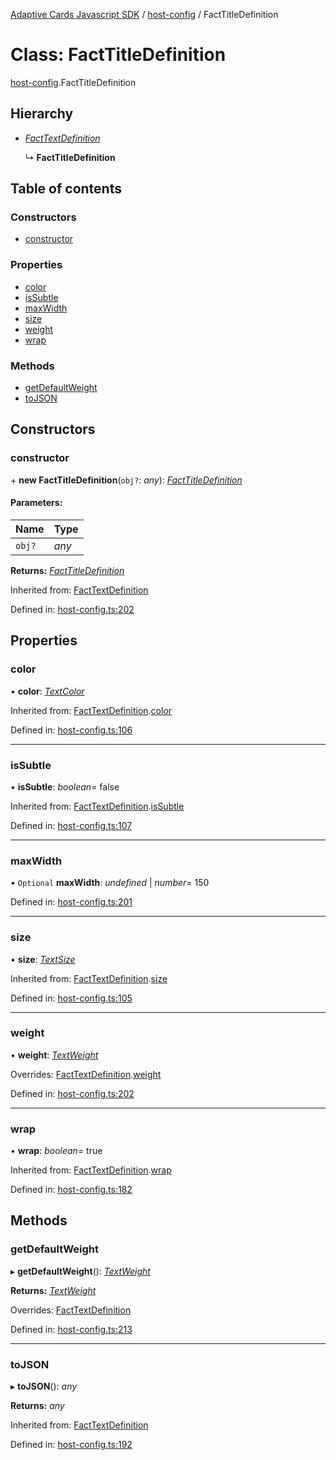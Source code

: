 [Adaptive Cards Javascript SDK](../README.md) / [host-config](../modules/host_config.md) / FactTitleDefinition

# Class: FactTitleDefinition

[host-config](../modules/host_config.md).FactTitleDefinition

## Hierarchy

* [*FactTextDefinition*](host_config.facttextdefinition.md)

  ↳ **FactTitleDefinition**

## Table of contents

### Constructors

- [constructor](host_config.facttitledefinition.md#constructor)

### Properties

- [color](host_config.facttitledefinition.md#color)
- [isSubtle](host_config.facttitledefinition.md#issubtle)
- [maxWidth](host_config.facttitledefinition.md#maxwidth)
- [size](host_config.facttitledefinition.md#size)
- [weight](host_config.facttitledefinition.md#weight)
- [wrap](host_config.facttitledefinition.md#wrap)

### Methods

- [getDefaultWeight](host_config.facttitledefinition.md#getdefaultweight)
- [toJSON](host_config.facttitledefinition.md#tojson)

## Constructors

### constructor

\+ **new FactTitleDefinition**(`obj?`: *any*): [*FactTitleDefinition*](host_config.facttitledefinition.md)

#### Parameters:

Name | Type |
:------ | :------ |
`obj?` | *any* |

**Returns:** [*FactTitleDefinition*](host_config.facttitledefinition.md)

Inherited from: [FactTextDefinition](host_config.facttextdefinition.md)

Defined in: [host-config.ts:202](https://github.com/microsoft/AdaptiveCards/blob/0938a1f10/source/nodejs/adaptivecards/src/host-config.ts#L202)

## Properties

### color

• **color**: [*TextColor*](../enums/enums.textcolor.md)

Inherited from: [FactTextDefinition](host_config.facttextdefinition.md).[color](host_config.facttextdefinition.md#color)

Defined in: [host-config.ts:106](https://github.com/microsoft/AdaptiveCards/blob/0938a1f10/source/nodejs/adaptivecards/src/host-config.ts#L106)

___

### isSubtle

• **isSubtle**: *boolean*= false

Inherited from: [FactTextDefinition](host_config.facttextdefinition.md).[isSubtle](host_config.facttextdefinition.md#issubtle)

Defined in: [host-config.ts:107](https://github.com/microsoft/AdaptiveCards/blob/0938a1f10/source/nodejs/adaptivecards/src/host-config.ts#L107)

___

### maxWidth

• `Optional` **maxWidth**: *undefined* \| *number*= 150

Defined in: [host-config.ts:201](https://github.com/microsoft/AdaptiveCards/blob/0938a1f10/source/nodejs/adaptivecards/src/host-config.ts#L201)

___

### size

• **size**: [*TextSize*](../enums/enums.textsize.md)

Inherited from: [FactTextDefinition](host_config.facttextdefinition.md).[size](host_config.facttextdefinition.md#size)

Defined in: [host-config.ts:105](https://github.com/microsoft/AdaptiveCards/blob/0938a1f10/source/nodejs/adaptivecards/src/host-config.ts#L105)

___

### weight

• **weight**: [*TextWeight*](../enums/enums.textweight.md)

Overrides: [FactTextDefinition](host_config.facttextdefinition.md).[weight](host_config.facttextdefinition.md#weight)

Defined in: [host-config.ts:202](https://github.com/microsoft/AdaptiveCards/blob/0938a1f10/source/nodejs/adaptivecards/src/host-config.ts#L202)

___

### wrap

• **wrap**: *boolean*= true

Inherited from: [FactTextDefinition](host_config.facttextdefinition.md).[wrap](host_config.facttextdefinition.md#wrap)

Defined in: [host-config.ts:182](https://github.com/microsoft/AdaptiveCards/blob/0938a1f10/source/nodejs/adaptivecards/src/host-config.ts#L182)

## Methods

### getDefaultWeight

▸ **getDefaultWeight**(): [*TextWeight*](../enums/enums.textweight.md)

**Returns:** [*TextWeight*](../enums/enums.textweight.md)

Overrides: [FactTextDefinition](host_config.facttextdefinition.md)

Defined in: [host-config.ts:213](https://github.com/microsoft/AdaptiveCards/blob/0938a1f10/source/nodejs/adaptivecards/src/host-config.ts#L213)

___

### toJSON

▸ **toJSON**(): *any*

**Returns:** *any*

Inherited from: [FactTextDefinition](host_config.facttextdefinition.md)

Defined in: [host-config.ts:192](https://github.com/microsoft/AdaptiveCards/blob/0938a1f10/source/nodejs/adaptivecards/src/host-config.ts#L192)
